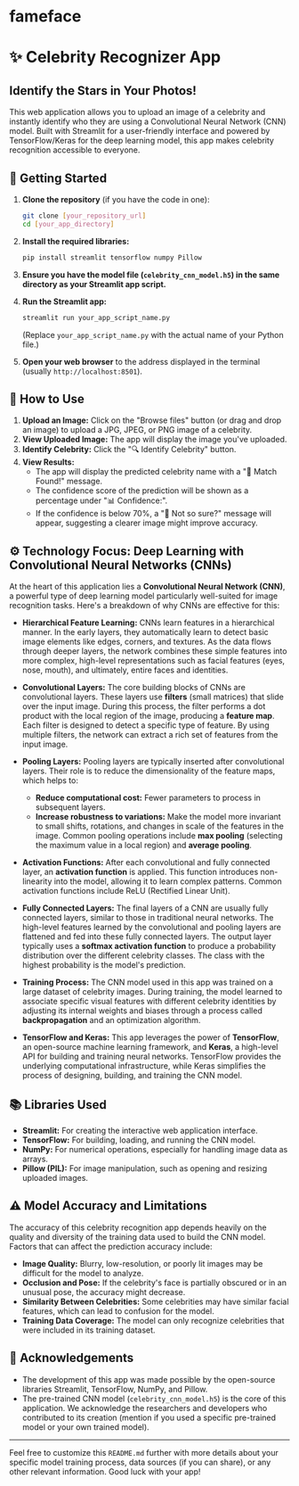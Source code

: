 # fameface
# ✨ Celebrity Recognizer App

## Identify the Stars in Your Photos!

This web application allows you to upload an image of a celebrity and instantly identify who they are using a Convolutional Neural Network (CNN) model. Built with Streamlit for a user-friendly interface and powered by TensorFlow/Keras for the deep learning model, this app makes celebrity recognition accessible to everyone.

## 🚀 Getting Started

1.  **Clone the repository** (if you have the code in one):
    ```bash
    git clone [your_repository_url]
    cd [your_app_directory]
    ```

2.  **Install the required libraries:**
    ```bash
    pip install streamlit tensorflow numpy Pillow
    ```

3.  **Ensure you have the model file (`celebrity_cnn_model.h5`) in the same directory as your Streamlit app script.**

4.  **Run the Streamlit app:**
    ```bash
    streamlit run your_app_script_name.py
    ```
    (Replace `your_app_script_name.py` with the actual name of your Python file.)

5.  **Open your web browser** to the address displayed in the terminal (usually `http://localhost:8501`).

## 📸 How to Use

1.  **Upload an Image:** Click on the "Browse files" button (or drag and drop an image) to upload a JPG, JPEG, or PNG image of a celebrity.
2.  **View Uploaded Image:** The app will display the image you've uploaded.
3.  **Identify Celebrity:** Click the "🔍 Identify Celebrity" button.
4.  **View Results:**
    * The app will display the predicted celebrity name with a "🎯 Match Found!" message.
    * The confidence score of the prediction will be shown as a percentage under "📊 Confidence:".
    * If the confidence is below 70%, a "🤔 Not so sure?" message will appear, suggesting a clearer image might improve accuracy.

## ⚙️ Technology Focus: Deep Learning with Convolutional Neural Networks (CNNs)

At the heart of this application lies a **Convolutional Neural Network (CNN)**, a powerful type of deep learning model particularly well-suited for image recognition tasks. Here's a breakdown of why CNNs are effective for this:

* **Hierarchical Feature Learning:** CNNs learn features in a hierarchical manner. In the early layers, they automatically learn to detect basic image elements like edges, corners, and textures. As the data flows through deeper layers, the network combines these simple features into more complex, high-level representations such as facial features (eyes, nose, mouth), and ultimately, entire faces and identities.

* **Convolutional Layers:** The core building blocks of CNNs are convolutional layers. These layers use **filters** (small matrices) that slide over the input image. During this process, the filter performs a dot product with the local region of the image, producing a **feature map**. Each filter is designed to detect a specific type of feature. By using multiple filters, the network can extract a rich set of features from the input image.

* **Pooling Layers:** Pooling layers are typically inserted after convolutional layers. Their role is to reduce the dimensionality of the feature maps, which helps to:
    * **Reduce computational cost:** Fewer parameters to process in subsequent layers.
    * **Increase robustness to variations:** Make the model more invariant to small shifts, rotations, and changes in scale of the features in the image. Common pooling operations include **max pooling** (selecting the maximum value in a local region) and **average pooling**.

* **Activation Functions:** After each convolutional and fully connected layer, an **activation function** is applied. This function introduces non-linearity into the model, allowing it to learn complex patterns. Common activation functions include ReLU (Rectified Linear Unit).

* **Fully Connected Layers:** The final layers of a CNN are usually fully connected layers, similar to those in traditional neural networks. The high-level features learned by the convolutional and pooling layers are flattened and fed into these fully connected layers. The output layer typically uses a **softmax activation function** to produce a probability distribution over the different celebrity classes. The class with the highest probability is the model's prediction.

* **Training Process:** The CNN model used in this app was trained on a large dataset of celebrity images. During training, the model learned to associate specific visual features with different celebrity identities by adjusting its internal weights and biases through a process called **backpropagation** and an optimization algorithm.

* **TensorFlow and Keras:** This app leverages the power of **TensorFlow**, an open-source machine learning framework, and **Keras**, a high-level API for building and training neural networks. TensorFlow provides the underlying computational infrastructure, while Keras simplifies the process of designing, building, and training the CNN model.

## 📚 Libraries Used

* **Streamlit:** For creating the interactive web application interface.
* **TensorFlow:** For building, loading, and running the CNN model.
* **NumPy:** For numerical operations, especially for handling image data as arrays.
* **Pillow (PIL):** For image manipulation, such as opening and resizing uploaded images.

## ⚠️ Model Accuracy and Limitations

The accuracy of this celebrity recognition app depends heavily on the quality and diversity of the training data used to build the CNN model. Factors that can affect the prediction accuracy include:

* **Image Quality:** Blurry, low-resolution, or poorly lit images may be difficult for the model to analyze.
* **Occlusion and Pose:** If the celebrity's face is partially obscured or in an unusual pose, the accuracy might decrease.
* **Similarity Between Celebrities:** Some celebrities may have similar facial features, which can lead to confusion for the model.
* **Training Data Coverage:** The model can only recognize celebrities that were included in its training dataset.

## 🙏 Acknowledgements

* The development of this app was made possible by the open-source libraries Streamlit, TensorFlow, NumPy, and Pillow.
* The pre-trained CNN model (`celebrity_cnn_model.h5`) is the core of this application. We acknowledge the researchers and developers who contributed to its creation (mention if you used a specific pre-trained model or your own trained model).

---

Feel free to customize this `README.md` further with more details about your specific model training process, data sources (if you can share), or any other relevant information. Good luck with your app!
